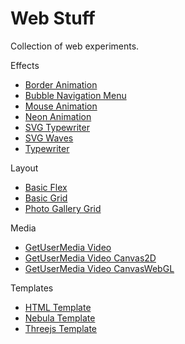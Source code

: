 # Web Stuff

Collection of web experiments.

Effects
* [Border Animation](https://adcimon.github.io/web-stuff/effects/border-animation)
* [Bubble Navigation Menu](https://adcimon.github.io/web-stuff/effects/bubble-navigation-menu)
* [Mouse Animation](https://adcimon.github.io/web-stuff/effects/mouse-animation)
* [Neon Animation](https://adcimon.github.io/web-stuff/effects/neon-animation)
* [SVG Typewriter](https://adcimon.github.io/web-stuff/effects/svg-typewriter)
* [SVG Waves](https://adcimon.github.io/web-stuff/effects/svg-waves)
* [Typewriter](https://adcimon.github.io/web-stuff/effects/typewriter)

Layout
* [Basic Flex](https://adcimon.github.io/web-stuff/layout/basic-flex)
* [Basic Grid](https://adcimon.github.io/web-stuff/layout/basic-grid)
* [Photo Gallery Grid](https://adcimon.github.io/web-stuff/layout/photo-gallery-grid)

Media
* [GetUserMedia Video](https://adcimon.github.io/web-stuff/media/getusermedia-video)
* [GetUserMedia Video Canvas2D](https://adcimon.github.io/web-stuff/media/getusermedia-video-canvas2d)
* [GetUserMedia Video CanvasWebGL](https://adcimon.github.io/web-stuff/media/getusermedia-video-canvaswebgl)

Templates
* [HTML Template](https://adcimon.github.io/web-stuff/templates/html-template)
* [Nebula Template](https://adcimon.github.io/web-stuff/templates/nebula-template)
* [Threejs Template](https://adcimon.github.io/web-stuff/templates/threejs-template)
